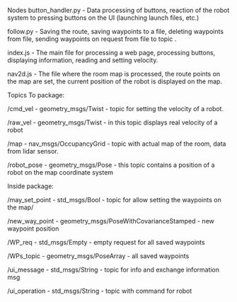 

Nodes
button_handler.py - Data processing of buttons, reaction of the robot system to pressing buttons on the UI (launching launch files, etc.)

follow.py - Saving the route, saving waypoints to a file, deleting waypoints from file, sending waypoints on request from file to topic .

index.js - The main file for processing a web page, processing buttons, displaying information, reading and setting velocity.

nav2d.js - The file where the room map is processed, the route points on the map are set, the current position of the robot is displayed on the map.


Topics
To package:

/cmd_vel - geometry_msgs/Twist - topic for setting the velocity of a robot.

/raw_vel - geometry_msgs/Twist - in this topic displays real velocity of a robot

/map - nav_msgs/OccupancyGrid -  topic with actual map of the room, data from lidar sensor.

/robot_pose - geometry_msgs/Pose - this topic contains a position of a robot on the map coordinate system


Inside package:

/may_set_point - std_msgs/Bool - topic for allow setting the waypoints on the map/

/new_way_point - geometry_msgs/PoseWithCovarianceStamped - new waypoint position 

/WP_req - std_msgs/Empty - empty request for all saved waypoints

/WPs_topic - geometry_msgs/PoseArray - all saved waypoints

/ui_message - std_msgs/String - topic for info and exchange information msg

/ui_operation - std_msgs/String - topic with command for robot
